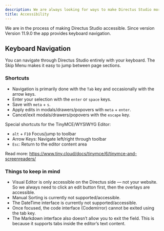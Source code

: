 ```yaml
---
description: We are always looking for ways to make Directus Studio more accessible. Here are some of the methods we currently support.
title: Accessibility
---
```


We are in the process of making Directus Studio accessible. Since version Version 11.9.0 the app provides keyboard navigation.

## Keyboard Navigation

You can navigate through Directus Studio entirely with your keyboard. The Skip Menu makes it easy to jump between page sections.

### Shortcuts

- Navigation is primarily done with the `Tab` key and occasionally with the arrow keys.
- Enter your selection with the `enter` or `space` keys.
- Save with `meta` + `s`.
- Apply edits in modals/drawers/popovers with `meta` + `enter`.
- Cancel/exit modals/drawers/popovers with the `escape` key.

Special shortcuts for the TinyMCE/WYSIWYG Editor:

- `alt` + `F10` Focus/jump to toolbar
- Arrow Keys: Navigate left/right through toolbar
- `Esc`: Return to the editor content area

Read more: https://www.tiny.cloud/docs/tinymce/6/tinymce-and-screenreaders/

### Things to keep in mind

- Visual Editor is only accessible on the Directus side — not your website. So we always need to click an edit button first, then the
  overlays are accessible.
- Manual Sorting is currently not supported/accessible.
- The DateTime interface is currently not supported/accessible.
- Once focused, the code interface (Codemirror) cannot be exited using the tab key.
- The Markdown interface also doesn’t allow you to exit the field. This is because it supports tabs inside the editor’s
  text content.
